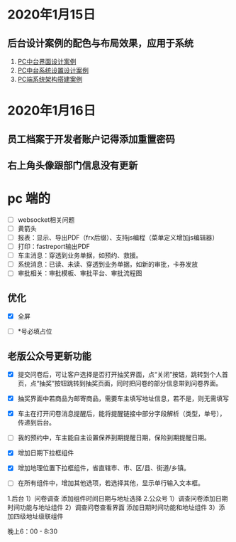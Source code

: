 # 2020年1月15日 
## 后台设计案例的配色与布局效果，应用于系统
1. [PC中台界面设计案例](https://axhub.im/pro/7cd0482cb7ff9d8f )
2. [PC中台系统设置设计案例](https://axhub.im/pro/2e5a0ad573ac19bc/)
3. [PC端系统架构搭建案例](http://k7i9ot.axshare.cn)

# 2020年1月16日
## 员工档案于开发者账户记得添加重置密码
## 右上角头像跟部门信息没有更新

# pc 端的
- [ ] websocket相关问题
- [ ] 黄箭头
- [ ] 报表：显示、导出PDF（frx后缀）、支持js编程（菜单定义增加js编辑器）
- [ ] 打印：fastreport输出PDF
- [ ] 车主消息：穿透到业务单据，如预约、救援。
- [ ] 系统消息：已读、未读、穿透到业务单据，如新的审批，卡券发放
- [ ] 审批相关：审批模板、审批平台、审批流程图

## 优化
- [x] 全屏 
- [ ] *号必填占位


## 老版公众号更新功能
- [x] 提交问卷后，可让客户选择是否打开抽奖界面，点“关闭”按钮，跳转到个人首页，点“抽奖”按钮跳转到抽奖页面，同时把问卷的部分信息带到问卷界面。
- [x] 抽奖界面中若商品为邮寄商品，需要车主填写地址信息，若不是，则无需填写
- [x] 车主在打开问卷消息提醒后，能将提醒链接中部分字段解析（类型，单号），传递到后台。
- [ ] 我的预约中，车主能自主设置保养到期提醒日期，保险到期提醒日期。
- [x] 增加日期下拉框组件
- [x] 增加地理位置下拉框组件，省直辖市、市、区/县、街道/乡镇。
- [ ] 在所有组件中，增加其他选项，若选择其他，显示单行输入文本框。



1.后台
1）问卷调查 添加组件时间日期与地址选择
2.公众号
1）调查问卷添加日期时间功能与地址组件
2）调查问卷查看界面 添加日期时间功能和地址组件
3）添加四级地址级联组件

晚上6：00 - 8:30